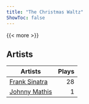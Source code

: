 ```yaml
---
title: "The Christmas Waltz"
ShowToc: false
---
```


{{< more >}}

## Artists
Artists | Plays 
----- | -----: 
[Frank Sinatra](/artists/frank-sinatra-739) | 28
[Johnny Mathis](/artists/johnny-mathis-14581) | 1

